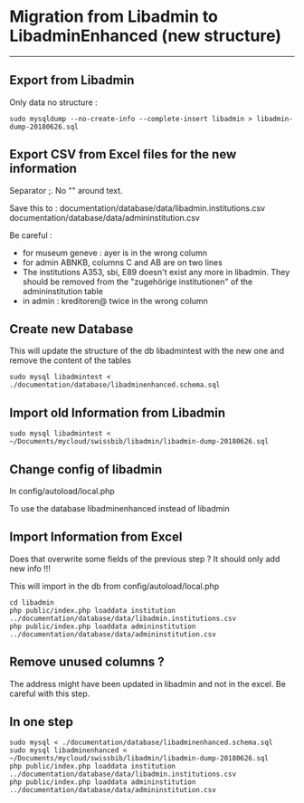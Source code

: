 # Migration from Libadmin to LibadminEnhanced (new structure)
-------------------------------------------------------------

## Export from Libadmin

Only data no structure :

```
sudo mysqldump --no-create-info --complete-insert libadmin > libadmin-dump-20180626.sql
```


## Export CSV from Excel files for the new information

Separator ;. No "" around text.

Save this to :
documentation/database/data/libadmin.institutions.csv
documentation/database/data/admininstitution.csv

Be careful : 
- for museum geneve : ayer is in the wrong column
- for admin ABNKB, columns C and AB are on two lines
- The institutions A353, sbi, E89 doesn't exist any more in libadmin. They should be removed from the "zugehörige institutionen" of the admininstitution table
- in admin : kreditoren@ twice in the wrong column

## Create new Database

This will update the structure of the db libadmintest with the new one and remove the content of the tables

```
sudo mysql libadmintest < ./documentation/database/libadminenhanced.schema.sql
```


## Import old Information from Libadmin

```
sudo mysql libadmintest < ~/Documents/mycloud/swissbib/libadmin/libadmin-dump-20180626.sql
```


## Change config of libadmin 

In config/autoload/local.php

To use the database libadminenhanced instead of libadmin

## Import Information from Excel

Does that overwrite some fields of the previous step ? It should only add new info !!!

This will import in the db from config/autoload/local.php

```
cd libadmin
php public/index.php loaddata institution ../documentation/database/data/libadmin.institutions.csv
php public/index.php loaddata admininstitution ../documentation/database/data/admininstitution.csv
```



## Remove unused columns ? 

The address might have been updated in libadmin and not in the excel. Be careful with this step.

## In one step 
```
sudo mysql < ./documentation/database/libadminenhanced.schema.sql
sudo mysql libadminenhanced < ~/Documents/mycloud/swissbib/libadmin/libadmin-dump-20180626.sql
php public/index.php loaddata institution ../documentation/database/data/libadmin.institutions.csv
php public/index.php loaddata admininstitution ../documentation/database/data/admininstitution.csv
```



